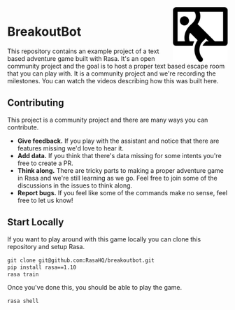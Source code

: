 <img src="logo.png" width=125 height=125 align="right">

# BreakoutBot

This repository contains an example project of a text based adventure game built with Rasa. It's an open community
project and the goal is to host a proper text based escape room that you can play with. It is a community project 
and we're recording the milestones. You can watch the videos describing how this was built here. 

## Contributing 

This project is a community project and there are many ways you can contribute. 

- **Give feedback.** If you play with the assistant and notice that there are features missing we'd love to hear it.
- **Add data.** If you think that there's data missing for some intents you're free to create a PR. 
- **Think along.** There are tricky parts to making a proper adventure game in Rasa and we're still learning as we go. 
  Feel free to join some of the discussions in the issues to think along. 
- **Report bugs.** If you feel like some of the commands make no sense, feel free to let us know! 

## Start Locally

If you want to play around with this game locally you can clone this repository and setup Rasa.

```
git clone git@github.com:RasaHQ/breakoutbot.git
pip install rasa==1.10
rasa train
``` 

Once you've done this, you should be able to play the game.

```python
rasa shell
```
